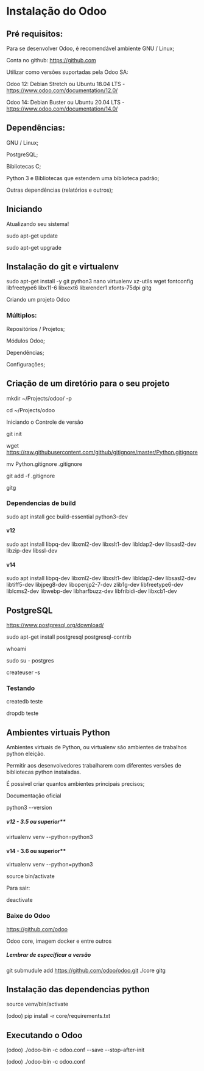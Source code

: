 # Instalação do Odoo 
## Pré requisitos: 

Para se desenvolver Odoo, é recomendável ambiente GNU / Linux;

Conta no github: https://github.com

Utilizar como versões suportadas pela Odoo SA:

Odoo 12: Debian Stretch ou Ubuntu 18.04 LTS - https://www.odoo.com/documentation/12.0/

Odoo 14: Debian Buster ou Ubuntu 20.04 LTS - https://www.odoo.com/documentation/14.0/

## Dependências: 

GNU / Linux;

PostgreSQL;

Bibliotecas C;

Python 3 e Bibliotecas que estendem uma biblioteca padrão;

Outras dependências (relatórios e outros);

## Iniciando 

Atualizando seu sistema!

sudo apt-get update

sudo apt-get upgrade

## Instalação do git e virtualenv

sudo apt-get install -y git python3 nano virtualenv xz-utils wget fontconfig libfreetype6 libx11-6 libxext6 libxrender1 xfonts-75dpi gitg
    
Criando um projeto Odoo

### Múltiplos:

Repositórios / Projetos;

Módulos Odoo;

Dependências;

Configurações;

## Criação de um diretório para o seu projeto 
mkdir ~/Projects/odoo/ -p

cd ~/Projects/odoo

Iniciando o Controle de versão 

git init

wget https://raw.githubusercontent.com/github/gitignore/master/Python.gitignore

mv Python.gitignore .gitignore

git add -f .gitignore

gitg

### Dependencias de build 

sudo apt install gcc build-essential python3-dev

#### v12

sudo apt install libpq-dev libxml2-dev libxslt1-dev libldap2-dev libsasl2-dev libzip-dev libssl-dev

#### v14

sudo apt install libpq-dev libxml2-dev libxslt1-dev libldap2-dev libsasl2-dev libtiff5-dev libjpeg8-dev libopenjp2-7-dev zlib1g-dev libfreetype6-dev liblcms2-dev libwebp-dev libharfbuzz-dev libfribidi-dev libxcb1-dev

## PostgreSQL 

https://www.postgresql.org/download/

sudo apt-get install postgresql postgresql-contrib 

whoami 

sudo su - postgres 

createuser -s <USUARIO>

###  Testando
 
createdb teste
    
dropdb teste

##  Ambientes virtuais Python 

Ambientes virtuais de Python, ou virtualenv são ambientes de trabalhos python eleição.

Permitir aos desenvolvedores trabalharem com diferentes versões de bibliotecas python instaladas.

É possivel criar quantos ambientes principais precisos;

Documentação oficial

python3 --version

##### v12 - 3.5 ou superior**

virtualenv venv --python=python3

#### v14 - 3.6 ou superior**

virtualenv venv --python=python3

source bin/activate

Para sair:

deactivate

### Baixe do Odoo 
https://github.com/odoo

Odoo core, imagem docker e entre outros

##### Lembrar de especificar a versão
git submudule add https://github.com/odoo/odoo.git ./core
gitg

##  Instalação das dependencias python 

source venv/bin/activate
    
(odoo) pip install -r core/requirements.txt

##  Executando o Odoo 

(odoo) ./odoo-bin -c odoo.conf --save --stop-after-init

(odoo) ./odoo-bin -c odoo.conf

